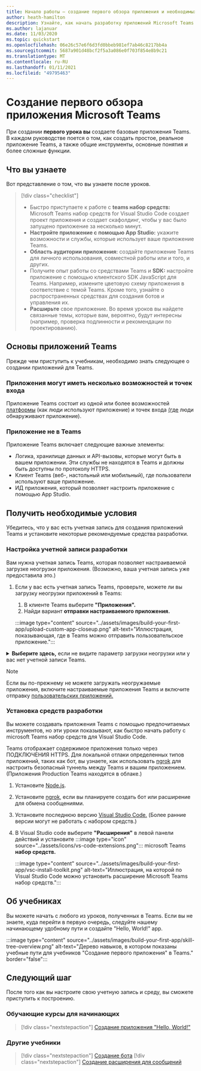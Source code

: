 ```yaml
---
title: Начало работы — создание первого обзора приложения и необходимых условий
author: heath-hamilton
description: Узнайте, как начать разработку приложений Microsoft Teams и настроить среду.
ms.author: lajanuar
ms.date: 11/03/2020
ms.topic: quickstart
ms.openlocfilehash: 06e26c57e6f6d3fd0bbeb981ef7ab46c8217bb4a
ms.sourcegitcommit: 5687a901d48bcf2f5a3a086e0f703f854e8b9c21
ms.translationtype: MT
ms.contentlocale: ru-RU
ms.lasthandoff: 01/11/2021
ms.locfileid: "49795463"
---
```

# <a name="build-your-first-microsoft-teams-app-overview"></a>Создание первого обзора приложения Microsoft Teams

При создании **первого урока вы** создаете базовые приложения Teams. В каждом руководстве поется о том, как создать простое, реальное приложение Teams, а также общие инструменты, основные понятия и более сложные функции.

## <a name="what-youll-learn"></a>Что вы узнаете

Вот представление о том, что вы узнаете после уроков.

> [!div class="checklist"]
  >
  > * Быстро приступаете к работе с **teams набор средств:** Microsoft Teams набор средств for Visual Studio Code создает проект приложения и создает скафолдинг, чтобы у вас было запущено приложение за несколько минут.
  > * **Настройте приложение с помощью App Studio:** укажите возможности и службы, которые использует ваше приложение Teams.
  > * **Область аудитории приложения:** создайте приложение Teams для личного использования, совместной работы или и того, и других.
> * Получите опыт работы со средствами Teams и **SDK:** настройте приложение с помощью клиентского SDK JavaScript для Teams. Например, измените цветовую схему приложения в соответствие с темой Teams. Кроме того, узнайте о распространенных средствах для создания ботов и управления их.
  > * **Расширьте** свое приложение. Во время уроков вы найдете связанные темы, которые вам, вероятно, будут интересны (например, проверка подлинности и рекомендации по проектированию).

## <a name="teams-app-fundamentals"></a>Основы приложений Teams

Прежде чем приступить к учебникам, необходимо знать следующее о создании приложений для Teams.

### <a name="apps-can-have-multiple-capabilities-and-entry-points"></a>Приложения могут иметь несколько возможностей и точек входа

Приложение Teams состоит из одной или более возможностей [платформы](../concepts/capabilities-overview.md) (как люди используют приложение) и точек входа [(где](../concepts/extensibility-points.md) люди обнаруживают приложение).

### <a name="teams-doesnt-host-your-app"></a>Приложение не в Teams

Приложение Teams включает следующие важные элементы:

* Логика, хранилище данных и API-вызовы, которые могут быть в вашем приложении. Эти службы не находятся в Teams и должны быть доступны по протоколу HTTPS.
* Клиент Teams (веб-, настольный или мобильный), где пользователи используют ваше приложение.
* ИД приложения, который позволяет настроить приложение с помощью App Studio.

## <a name="get-prerequisites"></a>Получить необходимые условия

Убедитесь, что у вас есть учетная запись для создания приложений Teams и установите некоторые рекомендуемые средства разработки.

### <a name="set-up-your-development-account"></a>Настройка учетной записи разработки

Вам нужна учетная запись Teams, которая позволяет настраиваемой загрузке неогрузки приложения. (Возможно, ваша учетная запись уже предоставила это.)

1. Если у вас есть учетная запись Teams, проверьте, можете ли вы загрузку неогрузки приложений в Teams:
    1. В клиенте Teams выберите **"Приложения".**
    1. Найди вариант **отправки настраиваемого приложения.**

    :::image type="content" source="../assets/images/build-your-first-app/upload-custom-app-closeup.png" alt-text="Иллюстрация, показывающая, где в Teams можно отправить пользовательское приложение.":::

<!-- markdownlint-disable MD033 -->
<details>

<summary><b>Выберите здесь,</b> если не видите параметр загрузки неогрузки или у вас нет учетной записи Teams.</summary>

Вы можете получить бесплатную тестовую учетную запись Teams, которая позволяет загрузку нео том же приложения, присоединившись к программе для разработчиков Microsoft 365. (Процесс регистрации занимает примерно две минуты.)

1. Перейдите в [программу для разработчиков Microsoft 365.](https://developer.microsoft.com/microsoft-365/dev-program)
1. Выберите **"Присоединиться сейчас"** и следуйте инструкциям на экране.
1. When you get to the welcome screen, select **Set up E5 subscription**.
1. Настройка учетной записи администратора. После завершения вы увидите экран, похожий на этот.
:::image type="content" source="../assets/images/build-your-first-app/dev-program-subscription.png" alt-text="Пример того, что вы видите после регистрации в программе для разработчиков Microsoft 365.":::
1. Войдите в Teams с помощью только что настроенной учетной записи администратора.
1. Проверьте, есть ли у вас параметр **отправки настраиваемого** приложения.

</details>

> [!Note]
> Если вы по-прежнему не можете загружать неогружаемые приложения, включите настраиваемые приложения Teams и включите отправку [пользовательских приложений.](https://docs.microsoft.com/microsoftteams/platform/concepts/build-and-test/prepare-your-o365-tenant#enable-custom-teams-apps-and-turn-on-custom-app-uploading)

### <a name="install-your-development-tools"></a>Установка средств разработки

Вы можете создавать приложения Teams с помощью предпочитаемых инструментов, но эти уроки показывают, как быстро начать работу с microsoft Teams набор средств для Visual Studio Code.

Teams отображает содержимое приложения только через ПОДКЛЮЧЕНИЯ HTTPS. Для локальной отлаки определенных типов приложений, таких как бот, вы узнаете, как использовать [ngrok](../concepts/build-and-test/debug.md#locally-hosted) для настроить безопасный туннель между Teams и вашим приложением. (Приложения Production Teams находятся в облаке.)

1. Установите [Node.js](https://nodejs.org/en/).
1. Установите [ngrok,](https://ngrok.com/download) если вы планируете создать бот или расширение для обмена сообщениями.
1. Установите последнюю версию [Visual Studio Code.](https://code.visualstudio.com/download) (Более ранние версии могут не работать с набором средств.)
1. В Visual Studio code выберите **"Расширения"** в левой панели действий и установите :::image type="icon" source="../assets/icons/vs-code-extensions.png"::: microsoft Teams **набор средств.**

    :::image type="content" source="../assets/images/build-your-first-app/vsc-install-toolkit.png" alt-text="Иллюстрация, на которой по Visual Studio Code можно установить расширение Microsoft Teams набор средств.":::

## <a name="about-the-tutorials"></a>Об учебниках

Вы можете начать с  любого из уроков, полученных в Teams. Если вы не знаете, куда перейти в первую очередь, следуйте нашему начинающему удобному пути и создайте "Hello, World!" app.

:::image type="content" source="../assets/images/build-your-first-app/skill-tree-overview.png" alt-text="Дерево навыков, в котором показаны учебные пути для учебников &quot;Создание первого приложения&quot; в Teams." border="false":::

## <a name="next-step"></a>Следующий шаг

После того как вы настроите свою учетную запись и среду, вы сможете приступить к построению.

### <a name="beginner-friendly-tutorial"></a>Обучающие курсы для начинающих

> [!div class="nextstepaction"]
> [Создание приложения "Hello, World!"](../build-your-first-app/build-and-run.md)

### <a name="other-tutorials"></a>Другие учебники

> [!div class="nextstepaction"]
> [Создание бота](../build-your-first-app/build-bot.md)
> [!div class="nextstepaction"]
> [Создание расширения для сообщений](../build-your-first-app/build-messaging-extension.md)
